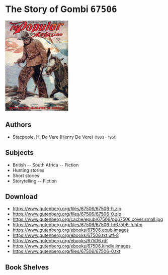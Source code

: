 # The Story of Gombi <kbd>67506</kbd>

![](./cover.medium.jpg "")

## Authors


 - Stacpoole, H. De Vere (Henry De Vere) <small>(1863 - 1951)</small>

## Subjects


 - British -- South Africa -- Fiction
 - Hunting stories
 - Short stories
 - Storytelling -- Fiction

## Download


 - https://www.gutenberg.org/files/67506/67506-h.zip
 - https://www.gutenberg.org/files/67506/67506-0.zip
 - https://www.gutenberg.org/cache/epub/67506/pg67506.cover.small.jpg
 - https://www.gutenberg.org/files/67506/67506-h/67506-h.htm
 - https://www.gutenberg.org/ebooks/67506.epub.images
 - https://www.gutenberg.org/ebooks/67506.txt.utf-8
 - https://www.gutenberg.org/ebooks/67506.rdf
 - https://www.gutenberg.org/ebooks/67506.kindle.images
 - https://www.gutenberg.org/files/67506/67506-0.txt

## Book Shelves


